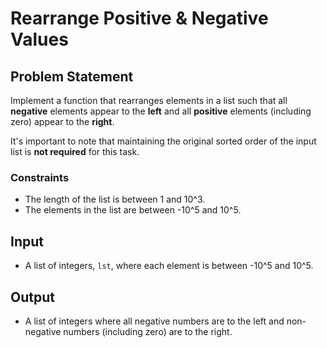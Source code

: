 # Rearrange Positive & Negative Values

## Problem Statement

Implement a function that rearranges elements in a list such that all **negative** elements appear to the **left** and all **positive** elements (including zero) appear to the **right**.

It's important to note that maintaining the original sorted order of the input list is **not required** for this task.

### Constraints

- The length of the list is between 1 and 10^3.
- The elements in the list are between -10^5 and 10^5.

## Input

- A list of integers, `lst`, where each element is between -10^5 and 10^5.

## Output

- A list of integers where all negative numbers are to the left and non-negative numbers (including zero) are to the right.
